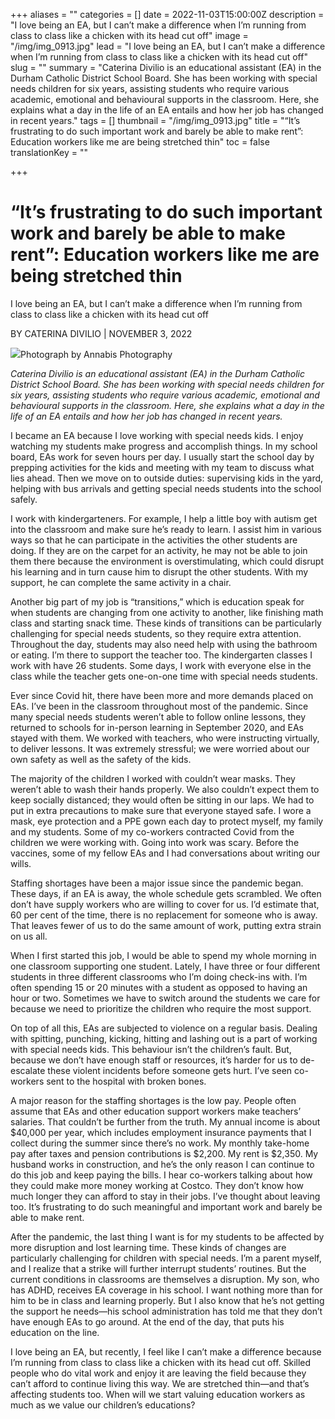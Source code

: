 +++
aliases = ""
categories = []
date = 2022-11-03T15:00:00Z
description = "I love being an EA, but I can’t make a difference when I’m running from class to class like a chicken with its head cut off"
image = "/img/img_0913.jpg"
lead = "I love being an EA, but I can’t make a difference when I’m running from class to class like a chicken with its head cut off"
slug = ""
summary = "Caterina Divilio is an educational assistant (EA) in the Durham Catholic District School Board. She has been working with special needs children for six years, assisting students who require various academic, emotional and behavioural supports in the classroom. Here, she explains what a day in the life of an EA entails and how her job has changed in recent years."
tags = []
thumbnail = "/img/img_0913.jpg"
title = "“It’s frustrating to do such important work and barely be able to make rent”: Education workers like me are being stretched thin"
toc = false
translationKey = ""

+++
# “It’s frustrating to do such important work and barely be able to make rent”: Education workers like me are being stretched thin

I love being an EA, but I can’t make a difference when I’m running from class to class like a chicken with its head cut off

BY CATERINA DIVILIO | NOVEMBER 3, 2022

![](https://torontolife.com/wp-content/uploads/2022/11/IMG_0913-368x0-c-default.jpg)Photograph by Annabis Photography

_Caterina Divilio is an educational assistant (EA) in the Durham Catholic District School Board. She has been working with special needs children for six years, assisting students who require various academic, emotional and behavioural supports in the classroom. Here, she explains what a day in the life of an EA entails and how her job has changed in recent years._

I became an EA because I love working with special needs kids. I enjoy watching my students make progress and accomplish things. In my school board, EAs work for seven hours per day. I usually start the school day by prepping activities for the kids and meeting with my team to discuss what lies ahead. Then we move on to outside duties: supervising kids in the yard, helping with bus arrivals and getting special needs students into the school safely.

I work with kindergarteners. For example, I help a little boy with autism get into the classroom and make sure he’s ready to learn. I assist him in various ways so that he can participate in the activities the other students are doing. If they are on the carpet for an activity, he may not be able to join them there because the environment is overstimulating, which could disrupt his learning and in turn cause him to disrupt the other students. With my support, he can complete the same activity in a chair.

Another big part of my job is “transitions,” which is education speak for when students are changing from one activity to another, like finishing math class and starting snack time. These kinds of transitions can be particularly challenging for special needs students, so they require extra attention. Throughout the day, students may also need help with using the bathroom or eating. I’m there to support the teacher too. The kindergarten classes I work with have 26 students. Some days, I work with everyone else in the class while the teacher gets one-on-one time with special needs students.

Ever since Covid hit, there have been more and more demands placed on EAs. I’ve been in the classroom throughout most of the pandemic. Since many special needs students weren’t able to follow online lessons, they returned to schools for in-person learning in September 2020, and EAs stayed with them. We worked with teachers, who were instructing virtually, to deliver lessons. It was extremely stressful; we were worried about our own safety as well as the safety of the kids.

The majority of the children I worked with couldn’t wear masks. They weren’t able to wash their hands properly. We also couldn’t expect them to keep socially distanced; they would often be sitting in our laps. We had to put in extra precautions to make sure that everyone stayed safe. I wore a mask, eye protection and a PPE gown each day to protect myself, my family and my students. Some of my co-workers contracted Covid from the children we were working with. Going into work was scary. Before the vaccines, some of my fellow EAs and I had conversations about writing our wills.

Staffing shortages have been a major issue since the pandemic began. These days, if an EA is away, the whole schedule gets scrambled. We often don’t have supply workers who are willing to cover for us. I’d estimate that, 60 per cent of the time, there is no replacement for someone who is away. That leaves fewer of us to do the same amount of work, putting extra strain on us all.

When I first started this job, I would be able to spend my whole morning in one classroom supporting one student. Lately, I have three or four different students in three different classrooms who I’m doing check-ins with. I’m often spending 15 or 20 minutes with a student as opposed to having an hour or two. Sometimes we have to switch around the students we care for because we need to prioritize the children who require the most support.

On top of all this, EAs are subjected to violence on a regular basis. Dealing with spitting, punching, kicking, hitting and lashing out is a part of working with special needs kids. This behaviour isn’t the children’s fault. But, because we don’t have enough staff or resources, it’s harder for us to de-escalate these violent incidents before someone gets hurt. I’ve seen co-workers sent to the hospital with broken bones.

A major reason for the staffing shortages is the low pay. People often assume that EAs and other education support workers make teachers’ salaries. That couldn’t be further from the truth. My annual income is about $40,000 per year, which includes employment insurance payments that I collect during the summer since there’s no work. My monthly take-home pay after taxes and pension contributions is $2,200. My rent is $2,350. My husband works in construction, and he’s the only reason I can continue to do this job and keep paying the bills. I hear co-workers talking about how they could make more money working at Costco. They don’t know how much longer they can afford to stay in their jobs. I’ve thought about leaving too. It’s frustrating to do such meaningful and important work and barely be able to make rent.

After the pandemic, the last thing I want is for my students to be affected by more disruption and lost learning time. These kinds of changes are particularly challenging for children with special needs. I’m a parent myself, and I realize that a strike will further interrupt students’ routines. But the current conditions in classrooms are themselves a disruption. My son, who has ADHD, receives EA coverage in his school. I want nothing more than for him to be in class and learning properly. But I also know that he’s not getting the support he needs—his school administration has told me that they don’t have enough EAs to go around. At the end of the day, that puts his education on the line.

I love being an EA, but recently, I feel like I can’t make a difference because I’m running from class to class like a chicken with its head cut off. Skilled people who do vital work and enjoy it are leaving the field because they can’t afford to continue living this way. We are stretched thin—and that’s affecting students too. When will we start valuing education workers as much as we value our children’s educations?